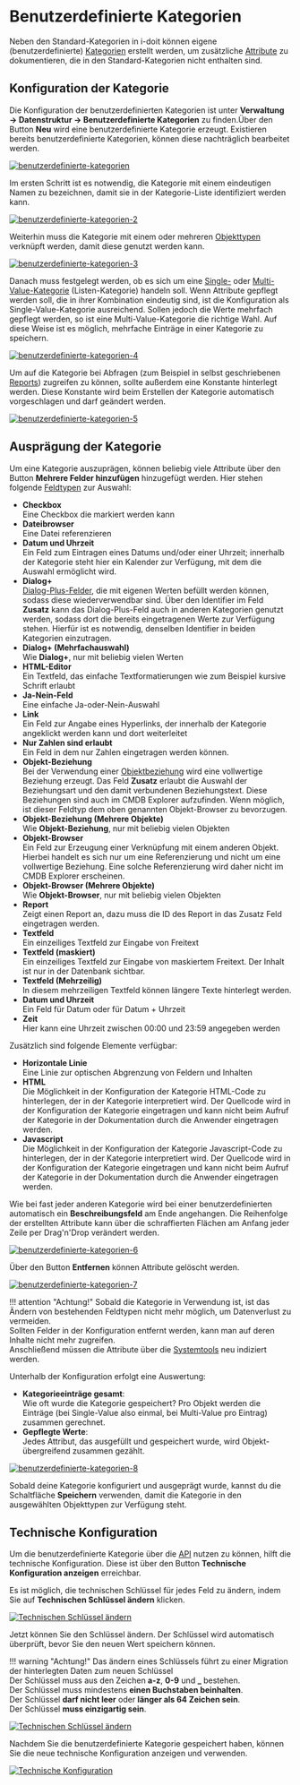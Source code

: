 # Benutzerdefinierte Kategorien

Neben den Standard-Kategorien in i-doit können eigene (benutzerdefinierte) [Kategorien](struktur-it-dokumentation.md) erstellt werden, um zusätzliche [Attribute](struktur-it-dokumentation.md) zu dokumentieren, die in den Standard-Kategorien nicht enthalten sind.

## Konfiguration der Kategorie

Die Konfiguration der benutzerdefinierten Kategorien ist unter **Verwaltung → Datenstruktur → Benutzerdefinierte Kategorien** zu finden.Über den Button **Neu** wird eine benutzerdefinierte Kategorie erzeugt. Existieren bereits benutzerdefinierte Kategorien, können diese nachträglich bearbeitet werden.

[![benutzerdefinierte-kategorien](../assets/images/de/grundlagen/benutzerdefinierte-kategorien/1-bk.png)](../assets/images/de/grundlagen/benutzerdefinierte-kategorien/1-bk.png)

Im ersten Schritt ist es notwendig, die Kategorie mit einem eindeutigen Namen zu bezeichnen, damit sie in der Kategorie-Liste identifiziert werden kann.

[![benutzerdefinierte-kategorien-2](../assets/images/de/grundlagen/benutzerdefinierte-kategorien/2-bk.png)](../assets/images/de/grundlagen/benutzerdefinierte-kategorien/2-bk.png)

Weiterhin muss die Kategorie mit einem oder mehreren [Objekttypen](struktur-it-dokumentation.md) verknüpft werden, damit diese genutzt werden kann.

[![benutzerdefinierte-kategorien-3](../assets/images/de/grundlagen/benutzerdefinierte-kategorien/3-bk.png)](../assets/images/de/grundlagen/benutzerdefinierte-kategorien/3-bk.png)

Danach muss festgelegt werden, ob es sich um eine [Single-](struktur-it-dokumentation.md) oder [Multi-Value-Kategorie](struktur-it-dokumentation.md) (Listen-Kategorie) handeln soll. Wenn Attribute gepflegt werden soll, die in ihrer Kombination eindeutig sind, ist die Konfiguration als Single-Value-Kategorie ausreichend. Sollen jedoch die Werte mehrfach gepflegt werden, so ist eine Multi-Value-Kategorie die richtige Wahl. Auf diese Weise ist es möglich, mehrfache Einträge in einer Kategorie zu speichern.

[![benutzerdefinierte-kategorien-4](../assets/images/de/grundlagen/benutzerdefinierte-kategorien/4-bk.png)](../assets/images/de/grundlagen/benutzerdefinierte-kategorien/4-bk.png)

Um auf die Kategorie bei Abfragen (zum Beispiel in selbst geschriebenen [Reports](../auswertungen/report-manager.md)) zugreifen zu können, sollte außerdem eine Konstante hinterlegt werden. Diese Konstante wird beim Erstellen der Kategorie automatisch vorgeschlagen und darf geändert werden.

[![benutzerdefinierte-kategorien-5](../assets/images/de/grundlagen/benutzerdefinierte-kategorien/5-bk.png)](../assets/images/de/grundlagen/benutzerdefinierte-kategorien/5-bk.png)

## Ausprägung der Kategorie

Um eine Kategorie auszuprägen, können beliebig viele Attribute über den Button **Mehrere Felder hinzufügen** hinzugefügt werden. Hier stehen folgende [Feldtypen](attributfelder.md) zur Auswahl:

-   **Checkbox**<br>
    Eine Checkbox die markiert werden kann
-   **Dateibrowser**<br>
    Eine Datei referenzieren
-   **Datum und Uhrzeit**<br>
    Ein Feld zum Eintragen eines Datums und/oder einer Uhrzeit; innerhalb der Kategorie steht hier ein Kalender zur Verfügung, mit dem die Auswahl ermöglicht wird.
-   **Dialog+**<br>
    [Dialog-Plus-Felder](dialog-admin.md), die mit eigenen Werten befüllt werden können, sodass diese wiederverwendbar sind. Über den Identifier im Feld **Zusatz** kann das Dialog-Plus-Feld auch in anderen Kategorien genutzt werden, sodass dort die bereits eingetragenen Werte zur Verfügung stehen. Hierfür ist es notwendig, denselben Identifier in beiden Kategorien einzutragen.
-   **Dialog+ (Mehrfachauswahl)**<br>
    Wie **Dialog+**, nur mit beliebig vielen Werten
-   **HTML-Editor**<br>
    Ein Textfeld, das einfache Textformatierungen wie zum Beispiel kursive Schrift erlaubt
-   **Ja-Nein-Feld**<br>
    Eine einfache Ja-oder-Nein-Auswahl
-   **Link**<br>
    Ein Feld zur Angabe eines Hyperlinks, der innerhalb der Kategorie angeklickt werden kann und dort weiterleitet
-   **Nur Zahlen sind erlaubt**<br>
    Ein Feld in dem nur Zahlen eingetragen werden können.
-   **Objekt-Beziehung**<br>
    Bei der Verwendung einer [Objektbeziehung](objekt-beziehungen.md) wird eine vollwertige Beziehung erzeugt. Das Feld **Zusatz** erlaubt die Auswahl der Beziehungsart und den damit verbundenen Beziehungstext. Diese Beziehungen sind auch im CMDB Explorer aufzufinden. Wenn möglich, ist dieser Feldtyp dem oben genannten Objekt-Browser zu bevorzugen.
-   **Objekt-Beziehung (Mehrere Objekte)**<br>
    Wie **Objekt-Beziehung**, nur mit beliebig vielen Objekten
-   **Objekt-Browser**<br>
    Ein Feld zur Erzeugung einer Verknüpfung mit einem anderen Objekt. Hierbei handelt es sich nur um eine Referenzierung und nicht um eine vollwertige Beziehung. Eine solche Referenzierung wird daher nicht im CMDB Explorer erscheinen.
-   **Objekt-Browser (Mehrere Objekte)**<br>
    Wie **Objekt-Browser**, nur mit beliebig vielen Objekten
-   **Report**<br>
    Zeigt einen Report an, dazu muss die ID des Report in das Zusatz Feld eingetragen werden.
-   **Textfeld**<br>
    Ein einzeiliges Textfeld zur Eingabe von Freitext
-   **Textfeld (maskiert)**<br>
    Ein einzeiliges Textfeld zur Eingabe von maskiertem Freitext. Der Inhalt ist nur in der Datenbank sichtbar.
-   **Textfeld (Mehrzeilig)**<br>
    In diesem mehrzeiligen Textfeld können längere Texte hinterlegt werden.
-   **Datum und Uhrzeit**<br>
    Ein Feld für Datum oder für Datum + Uhrzeit
-   **Zeit**<br>
    Hier kann eine Uhrzeit zwischen 00:00 und 23:59 angegeben werden

Zusätzlich sind folgende Elemente verfügbar:

-   **Horizontale Linie**<br>
    Eine Linie zur optischen Abgrenzung von Feldern und Inhalten
-   **HTML**<br>
    Die Möglichkeit in der Konfiguration der Kategorie HTML-Code zu hinterlegen, der in der Kategorie interpretiert wird. Der Quellcode wird in der Konfiguration der Kategorie eingetragen und kann nicht beim Aufruf der Kategorie in der Dokumentation durch die Anwender eingetragen werden.
-   **Javascript**<br>
    Die Möglichkeit in der Konfiguration der Kategorie Javascript-Code zu hinterlegen, der in der Kategorie interpretiert wird. Der Quellcode wird in der Konfiguration der Kategorie eingetragen und kann nicht beim Aufruf der Kategorie in der Dokumentation durch die Anwender eingetragen werden.

Wie bei fast jeder anderen Kategorie wird bei einer benutzerdefinierten automatisch ein **Beschreibungsfeld** am Ende angehangen.
Die Reihenfolge der erstellten Attribute kann über die schraffierten Flächen am Anfang jeder Zeile per Drag'n'Drop verändert werden.

[![benutzerdefinierte-kategorien-6](../assets/images/de/grundlagen/benutzerdefinierte-kategorien/6-bk.gif)](../assets/images/de/grundlagen/benutzerdefinierte-kategorien/6-bk.gif)

Über den Button **Entfernen** können Attribute gelöscht werden.

[![benutzerdefinierte-kategorien-7](../assets/images/de/grundlagen/benutzerdefinierte-kategorien/7-bk.gif)](../assets/images/de/grundlagen/benutzerdefinierte-kategorien/7-bk.gif)

!!! attention "Achtung!"
    Sobald die Kategorie in Verwendung ist, ist das Ändern von bestehenden Feldtypen nicht mehr möglich, um Datenverlust zu vermeiden.<br>
    Sollten Felder in der Konfiguration entfernt werden, kann man auf deren Inhalte nicht mehr zugreifen.<br>
    Anschließend müssen die Attribute über die [Systemtools](../administration/verwaltung/systemtools.md) neu indiziert werden.

Unterhalb der Konfiguration erfolgt eine Auswertung:

-   **Kategorieeinträge gesamt**:<br> Wie oft wurde die Kategorie gespeichert? Pro Objekt werden die Einträge (bei Single-Value also einmal, bei Multi-Value pro Eintrag) zusammen gerechnet.
-   **Gepflegte Werte**:<br> Jedes Attribut, das ausgefüllt und gespeichert wurde, wird Objekt-übergreifend zusammen gezählt.

[![benutzerdefinierte-kategorien-8](../assets/images/de/grundlagen/benutzerdefinierte-kategorien/8-bk.png)](../assets/images/de/grundlagen/benutzerdefinierte-kategorien/8-bk.png)

Sobald deine Kategorie konfiguriert und ausgeprägt wurde, kannst du die Schaltfläche **Speichern** verwenden, damit die Kategorie in den ausgewählten Objekttypen zur Verfügung steht.

## Technische Konfiguration

Um die benutzerdefinierte Kategorie über die [API](../i-doit-pro-add-ons/api/index.md) nutzen zu können, hilft die technische Konfiguration. Diese ist über den Button **Technische Konfiguration anzeigen** erreichbar.

Es ist möglich, die technischen Schlüssel für jedes Feld zu ändern, indem Sie auf **Technischen Schlüssel ändern** klicken.

[![Technischen Schlüssel ändern](../assets/images/de/grundlagen/benutzerdefinierte-kategorien/9-bk.png)](../assets/images/de/grundlagen/benutzerdefinierte-kategorien/9-bk.png)

Jetzt können Sie den Schlüssel ändern. Der Schlüssel wird automatisch überprüft, bevor Sie den neuen Wert speichern können.

!!! warning "Achtung!"
    Das ändern eines Schlüssels führt zu einer Migration der hinterlegten Daten zum neuen Schlüssel<br>
    Der Schlüssel muss aus den Zeichen **a-z**, **0-9** und **_** bestehen.<br>
    Der Schlüssel muss mindestens **einen Buchstaben beinhalten**.<br>
    Der Schlüssel **darf nicht leer** oder **länger als 64 Zeichen sein**.<br>
    Der Schlüssel **muss einzigartig sein**.

[![Technischen Schlüssel ändern](../assets/images/de/grundlagen/benutzerdefinierte-kategorien/10-bk.png)](../assets/images/de/grundlagen/benutzerdefinierte-kategorien/10-bk.png)

Nachdem Sie die benutzerdefinierte Kategorie gespeichert haben, können Sie die neue technische Konfiguration anzeigen und verwenden.

[![Technische Konfiguration](../assets/images/de/grundlagen/benutzerdefinierte-kategorien/11-bk.png)](../assets/images/de/grundlagen/benutzerdefinierte-kategorien/11-bk.png)
